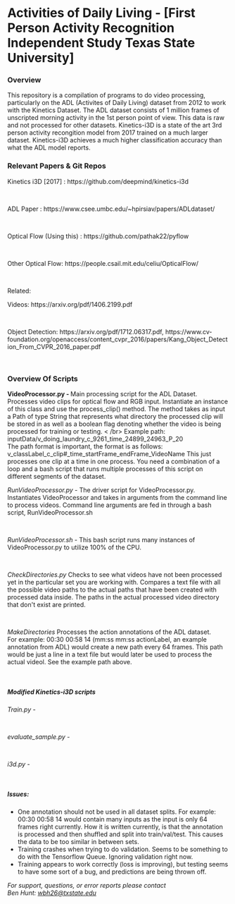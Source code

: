 # Activities of Daily Living - [First Person Activity Recognition Independent Study Texas State University] 

### Overview
This repository is a compilation of programs to do video processing, particularly on the ADL (Activites of Daily Living) dataset from 2012 to work with the Kinetics Dataset. The ADL dataset consists of 1 million frames of unscripted morning activity in the 1st person point of view. This data is raw and not processed for other datasets. Kinetics-i3D is a state of the art 3rd person activity recongition model from 2017 trained on a much larger dataset. Kinetics-i3D achieves a much higher classification accuracy than what the ADL model reports.

### Relevant Papers & Git Repos
<p>Kinetics i3D [2017] : https://github.com/deepmind/kinetics-i3d</p><br />
<p>ADL Paper : https://www.csee.umbc.edu/~hpirsiav/papers/ADLdataset/</p><br />

<p>Optical Flow (Using this) : https://github.com/pathak22/pyflow</p><br />
<p>Other Optical Flow: https://people.csail.mit.edu/celiu/OpticalFlow/ </p><br />

<p>Related:</p>
<p> Videos: https://arxiv.org/pdf/1406.2199.pdf </p></br>
<p> Object Detection: https://arxiv.org/pdf/1712.06317.pdf, https://www.cv-foundation.org/openaccess/content_cvpr_2016/papers/Kang_Object_Detection_From_CVPR_2016_paper.pdf </p></br>


### Overview Of Scripts

<p><b>VideoProcessor.py - </b> Main processing script for the ADL Dataset. Processes video clips for optical flow and RGB input. Instantiate an instance of this class and use the process_clip() method. The method takes as input a Path of type String that represents what directory the processed clip will be stored in as well as a boolean flag denoting whether the video is being processed for training or testing.  < /br>
Example path: inputData/v_doing_laundry_c_9261_time_24899_24963_P_20<br />
The path format is important, the format is as follows: v_classLabel_c_clip#_time_startFrame_endFrame_VideoName
This just processes one clip at a time in one process. You need a combination of a loop and a bash script that runs multiple processes of this script on different segments of the dataset.</p>
<p><i>RunVideoProcessor.py - </i> The driver script for VideoProcessor.py. Instantiates VideoProcessor and takes in arguments from the command line to process videos. Command line arguments are fed in through a bash script, RunVideoProcessor.sh </p><br />
<p><i>RunVideoProcessor.sh - </i> This bash script runs many instances of VideoProcessor.py to utilize 100% of the CPU. </p><br />
<p><i>CheckDirectories.py</i> Checks to see what videos have not been processed yet in the particular set you are working with. Compares a text file with all the possible video paths to the actual paths that have been created with processed data inside. The paths in the actual processed video directory that don't exist are printed.</p><br />
<p><i>MakeDirectories</i> Processes the action annotations of the ADL dataset.<br />
For example: 00:30 00:58 14 (mm:ss mm:ss actionLabel, an example annotation from ADL) would create a new path every 64 frames. This path would be just a line in a text file but would later be used to process the actual videol. See the example path above.</p><br />

##### Modified Kinetics-i3D scripts
<p><i>Train.py - </i></p><br />
<p><i>evaluate_sample.py - </i></p><br />
<p><i>i3d.py - </i></p><br />


##### Issues:
- One annotation should not be used in all dataset splits. For example: 00:30 00:58 14 would contain many inputs as the input is only 64 frames right currently. How it is written currently, is that the annotation is processed and then shuffled and split into train/val/test. This causes the data to be too similar in between sets.
- Training crashes when trying to do validation. Seems to be something to do with the Tensorflow Queue. Ignoring validation right now.
- Training appears to work correctly (loss is improving), but testing seems to have some sort of a bug, and predictions are being thrown off.



<i>For support, questions, or error reports please contact</i><br />
<i>Ben Hunt: wbh26@txstate.edu</i>
